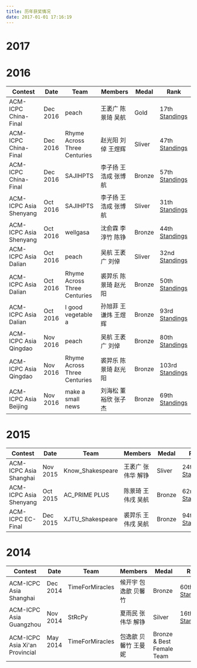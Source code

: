 ```yaml
---
title: 历年获奖情况
date: 2017-01-01 17:16:19
---
```


# 2017

# 2016

| Contest                | Date        | Team        | Members                     | Medal   | Rank                                                                                       |
|------------------------|-------------|-------------|-----------------------------|---------|--------------------------------------------------------------------------------------------|
| ACM-ICPC China-Final   | Dec 2016    | peach                           | 王袤广 陈景琦 吴航          | Gold    | 17th [Standings](https://icpc.baylor.edu/regionals/finder/asia-china-final-2016/standings) |
| ACM-ICPC China-Final   | Dec 2016    | Rhyme Across Three Centuries    | 赵光阳 刘倬 王煜辉          | Sliver  | 47th [Standings](https://icpc.baylor.edu/regionals/finder/asia-china-final-2016/standings) |
| ACM-ICPC China-Final   | Dec 2016    | SAJIHPTS                        | 李子扬 王浩成 张博航        | Bronze  | 57th [Standings](https://icpc.baylor.edu/regionals/finder/asia-china-final-2016/standings) |
| ACM-ICPC Asia Shenyang | Oct 2016    | SAJIHPTS                        | 李子扬 王浩成 张博航        | Sliver  | 31th [Standings](https://icpc.baylor.edu/regionals/finder/shenyang-2016/standings) |
| ACM-ICPC Asia Shenyang | Oct 2016    | wellgasa                        | 沈俞霖 李淳竹 陈铮          | Bronze  | 44th [Standings](https://icpc.baylor.edu/regionals/finder/shenyang-2016/standings) |
| ACM-ICPC Asia Dalian   | Oct 2016    | peach                           | 吴航 王袤广 刘倬        | Sliver  | 32nd [Standings](https://icpc.baylor.edu/regionals/finder/dalian-2016/standings) |
| ACM-ICPC Asia Dalian   | Oct 2016    | Rhyme Across Three Centuries    | 裘羿乐 陈景琦 赵光阳    | Bronze  | 50th [Standings](https://icpc.baylor.edu/regionals/finder/dalian-2016/standings) |
| ACM-ICPC Asia Dalian   | Oct 2016    | I good vegetable a              | 孙旭菲 王谦炜 王煜辉    | Bronze  | 93rd [Standings](https://icpc.baylor.edu/regionals/finder/dalian-2016/standings) |
| ACM-ICPC Asia Qingdao  | Nov 2016    | peach                           | 吴航 王袤广 刘倬        | Bronze  | 80th [Standings](https://icpc.baylor.edu/regionals/finder/qingdao-2016/standings) |
| ACM-ICPC Asia Qingdao  | Nov 2016    | Rhyme Across Three Centuries    | 裘羿乐 陈景琦 赵光阳    | Bronze  | 103rd [Standings](https://icpc.baylor.edu/regionals/finder/qingdao-2016/standings) |
| ACM-ICPC Asia Beijing  | Nov 2016    | make a small news               | 刘海松 董裕欣 张子杰    | Bronze  | 69th [Standings](https://icpc.baylor.edu/regionals/finder/beijing-2016/standings) |

# 2015

| Contest                | Date        | Team        | Members                     | Medal   | Rank                                                                                       |
|------------------------|-------------|-------------|-----------------------------|---------|--------------------------------------------------------------------------------------------|
| ACM-ICPC Asia Shanghai | Nov 2015    | Know_Shakespeare      | 王袤广 张伟华 解铮 | Sliver    | 24th [Standings](https://icpc.baylor.edu/regionals/finder/shanghai-2015/standings) |
| ACM-ICPC Asia Shenyang | Oct 2015    | AC_PRIME PLUS         | 陈景琦 王伟戌 吴航 | Bronze    | 62nd [Standings](https://icpc.baylor.edu/regionals/finder/shenyang-2015/standings) |
| ACM-ICPC EC-Final      | Dec 2015    | XJTU_Shakespeare      | 裘羿乐 王伟戌 吴航 | Bronze    | 94th [Standings](http://board.acmicpc.info/icpc2015/shu_onsite.php) |

# 2014
| Contest                | Date        | Team        | Members                     | Medal   | Rank                                                                                       |
|------------------------|-------------|-------------|-----------------------------|---------|--------------------------------------------------------------------------------------------|
| ACM-ICPC Asia Shanghai | Dec 2014    | TimeForMiracles     | 候开宇 包逸歆 贝馨竹          | Bronze  | 60th [Standings](https://icpc.baylor.edu/regionals/finder/shanghai-2014/standings) |
| ACM-ICPC Asia Guangzhou | Nov 2014    | StRcPy     | 夏雨民 张伟华 解铮          | Silver  | 16th [Standings](https://icpc.baylor.edu/regionals/finder/guangzhou-2014/standings) |
| ACM-ICPC Asia Xi'an Provincial | May 2014    | TimeForMiracles     | 包逸歆 贝馨竹 王曼妮         | Bronze & Best Female Team  | |
